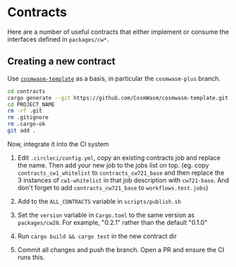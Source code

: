 # Contracts

Here are a number of useful contracts that either implement or consume
the interfaces defined in `packages/cw*`.

## Creating a new contract

Use [`cosmwasm-template`](https://github.com/CosmWasm/cosmwasm-template) as a
basis, in particular the `cosmwasm-plus` branch.

```bash
cd contracts
cargo generate --git https://github.com/CosmWasm/cosmwasm-template.git --branch cosmwasm-plus --name PROJECT_NAME
cd PROJECT_NAME
rm -rf .git
rm .gitignore
rm .cargo-ok
git add .
```

Now, integrate it into the CI system

1. Edit `.circleci/config.yml`, copy an existing contracts job and replace the name.
Then add your new job to the jobs list on top. (eg. copy `contracts_cw1_whitelist`
to `contracts_cw721_base` and then replace the 3 instances of `cw1-whitelist` in
that job description with `cw721-base`. And don't forget to add `contracts_cw721_base`
to `workflows.test.jobs`)

1. Add to the `ALL_CONTRACTS` variable in `scripts/publish.sh`

1. Set the `version` variable in `Cargo.toml` to the same version as `packages/cw20`.
For example, "0.2.1" rather than the default "0.1.0" 

1. Run `cargo build && cargo test` in the new contract dir

1. Commit all changes and push the branch. Open a PR and ensure the CI runs this.